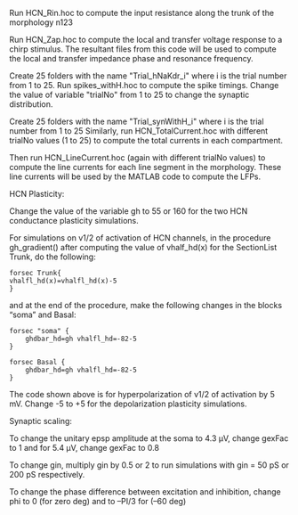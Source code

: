 Run HCN_Rin.hoc to compute the input resistance along the trunk of the morphology n123

Run HCN_Zap.hoc to compute the local and transfer voltage response to a chirp stimulus. The resultant files from this code will be used to compute the local and transfer impedance phase and resonance frequency.

Create 25 folders with the name "Trial_hNaKdr_i" where i is the trial number from 1 to 25.
Run spikes_withH.hoc to compute the spike timings. Change the value of variable "trialNo" from 1 to 25 to change the synaptic distribution.

Create 25 folders with the name "Trial_synWithH_i" where i is the trial number from 1 to 25
Similarly, run HCN_TotalCurrent.hoc with different trialNo values (1 to 25) to compute the total currents in each compartment.

Then run HCN_LineCurrent.hoc (again with different trialNo values) to compute the line currents for each line segment in the morphology. These line currents will be used by the MATLAB code to compute the LFPs.



HCN Plasticity:

Change the value of the variable gh to 55 or 160 for the two HCN conductance plasticity simulations.

For simulations on v1/2 of activation of HCN channels, in the procedure gh_gradient() after computing the value of vhalf_hd(x) for the SectionList Trunk, do the following: 

	forsec Trunk{
	vhalfl_hd(x)=vhalfl_hd(x)-5
	}

and at the end of the procedure, make the following changes in the blocks “soma” and Basal: 

	forsec "soma" {
        ghdbar_hd=gh vhalfl_hd=-82-5
	}	
    
	forsec Basal {
        ghdbar_hd=gh vhalfl_hd=-82-5
	}	 

The code shown above is for hyperpolarization of v1/2 of activation by 5 mV. Change -5 to +5 for the depolarization plasticity simulations.



Synaptic scaling:

To change the unitary epsp amplitude at the soma to 4.3 µV, change gexFac to 1 and for 5.4 µV, change gexFac to 0.8

To change gin, multiply gin by 0.5 or 2 to run simulations with gin = 50 pS or 200 pS respectively.

To change the phase difference between excitation and inhibition, change phi to 0 (for zero deg) and to –PI/3 for (–60 deg)



